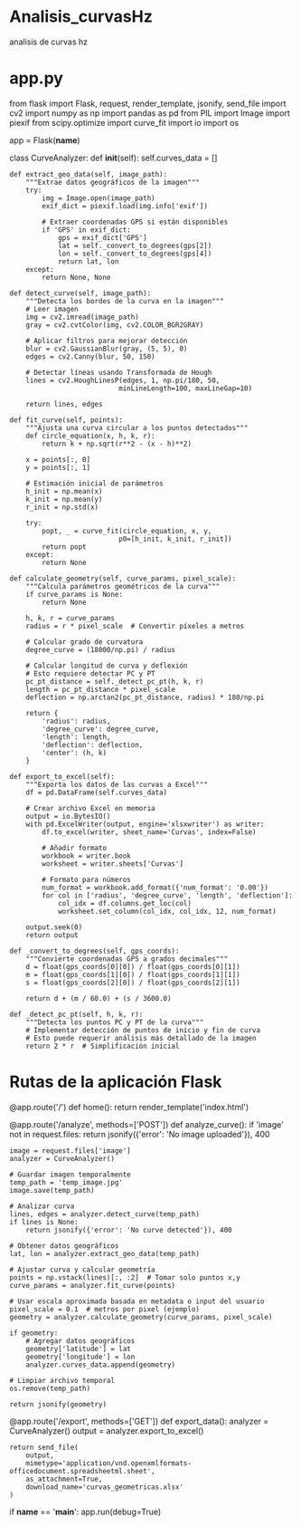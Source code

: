 # Analisis_curvasHz
analisis de curvas hz
# app.py
from flask import Flask, request, render_template, jsonify, send_file
import cv2
import numpy as np
import pandas as pd
from PIL import Image
import piexif
from scipy.optimize import curve_fit
import io
import os

app = Flask(__name__)

class CurveAnalyzer:
    def __init__(self):
        self.curves_data = []
        
    def extract_geo_data(self, image_path):
        """Extrae datos geográficos de la imagen"""
        try:
            img = Image.open(image_path)
            exif_dict = piexif.load(img.info['exif'])
            
            # Extraer coordenadas GPS si están disponibles
            if 'GPS' in exif_dict:
                gps = exif_dict['GPS']
                lat = self._convert_to_degrees(gps[2])
                lon = self._convert_to_degrees(gps[4])
                return lat, lon
        except:
            return None, None
            
    def detect_curve(self, image_path):
        """Detecta los bordes de la curva en la imagen"""
        # Leer imagen
        img = cv2.imread(image_path)
        gray = cv2.cvtColor(img, cv2.COLOR_BGR2GRAY)
        
        # Aplicar filtros para mejorar detección
        blur = cv2.GaussianBlur(gray, (5, 5), 0)
        edges = cv2.Canny(blur, 50, 150)
        
        # Detectar líneas usando Transformada de Hough
        lines = cv2.HoughLinesP(edges, 1, np.pi/180, 50, 
                               minLineLength=100, maxLineGap=10)
        
        return lines, edges
        
    def fit_curve(self, points):
        """Ajusta una curva circular a los puntos detectados"""
        def circle_equation(x, h, k, r):
            return k + np.sqrt(r**2 - (x - h)**2)
            
        x = points[:, 0]
        y = points[:, 1]
        
        # Estimación inicial de parámetros
        h_init = np.mean(x)
        k_init = np.mean(y)
        r_init = np.std(x)
        
        try:
            popt, _ = curve_fit(circle_equation, x, y, 
                               p0=[h_init, k_init, r_init])
            return popt
        except:
            return None
            
    def calculate_geometry(self, curve_params, pixel_scale):
        """Calcula parámetros geométricos de la curva"""
        if curve_params is None:
            return None
            
        h, k, r = curve_params
        radius = r * pixel_scale  # Convertir píxeles a metros
        
        # Calcular grado de curvatura
        degree_curve = (18000/np.pi) / radius
        
        # Calcular longitud de curva y deflexión
        # Esto requiere detectar PC y PT
        pc_pt_distance = self._detect_pc_pt(h, k, r)
        length = pc_pt_distance * pixel_scale
        deflection = np.arctan2(pc_pt_distance, radius) * 180/np.pi
        
        return {
            'radius': radius,
            'degree_curve': degree_curve,
            'length': length,
            'deflection': deflection,
            'center': (h, k)
        }
        
    def export_to_excel(self):
        """Exporta los datos de las curvas a Excel"""
        df = pd.DataFrame(self.curves_data)
        
        # Crear archivo Excel en memoria
        output = io.BytesIO()
        with pd.ExcelWriter(output, engine='xlsxwriter') as writer:
            df.to_excel(writer, sheet_name='Curvas', index=False)
            
            # Añadir formato
            workbook = writer.book
            worksheet = writer.sheets['Curvas']
            
            # Formato para números
            num_format = workbook.add_format({'num_format': '0.00'})
            for col in ['radius', 'degree_curve', 'length', 'deflection']:
                col_idx = df.columns.get_loc(col)
                worksheet.set_column(col_idx, col_idx, 12, num_format)
                
        output.seek(0)
        return output
        
    def _convert_to_degrees(self, gps_coords):
        """Convierte coordenadas GPS a grados decimales"""
        d = float(gps_coords[0][0]) / float(gps_coords[0][1])
        m = float(gps_coords[1][0]) / float(gps_coords[1][1])
        s = float(gps_coords[2][0]) / float(gps_coords[2][1])
        
        return d + (m / 60.0) + (s / 3600.0)
        
    def _detect_pc_pt(self, h, k, r):
        """Detecta los puntos PC y PT de la curva"""
        # Implementar detección de puntos de inicio y fin de curva
        # Esto puede requerir análisis más detallado de la imagen
        return 2 * r  # Simplificación inicial

# Rutas de la aplicación Flask
@app.route('/')
def home():
    return render_template('index.html')

@app.route('/analyze', methods=['POST'])
def analyze_curve():
    if 'image' not in request.files:
        return jsonify({'error': 'No image uploaded'}), 400
        
    image = request.files['image']
    analyzer = CurveAnalyzer()
    
    # Guardar imagen temporalmente
    temp_path = 'temp_image.jpg'
    image.save(temp_path)
    
    # Analizar curva
    lines, edges = analyzer.detect_curve(temp_path)
    if lines is None:
        return jsonify({'error': 'No curve detected'}), 400
        
    # Obtener datos geográficos
    lat, lon = analyzer.extract_geo_data(temp_path)
    
    # Ajustar curva y calcular geometría
    points = np.vstack(lines)[:, :2]  # Tomar solo puntos x,y
    curve_params = analyzer.fit_curve(points)
    
    # Usar escala aproximada basada en metadata o input del usuario
    pixel_scale = 0.1  # metros por pixel (ejemplo)
    geometry = analyzer.calculate_geometry(curve_params, pixel_scale)
    
    if geometry:
        # Agregar datos geográficos
        geometry['latitude'] = lat
        geometry['longitude'] = lon
        analyzer.curves_data.append(geometry)
        
    # Limpiar archivo temporal
    os.remove(temp_path)
    
    return jsonify(geometry)

@app.route('/export', methods=['GET'])
def export_data():
    analyzer = CurveAnalyzer()
    output = analyzer.export_to_excel()
    
    return send_file(
        output,
        mimetype='application/vnd.openxmlformats-officedocument.spreadsheetml.sheet',
        as_attachment=True,
        download_name='curvas_geometricas.xlsx'
    )

if __name__ == '__main__':
    app.run(debug=True)
